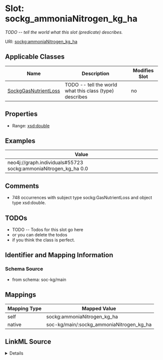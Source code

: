 

# Slot: sockg_ammoniaNitrogen_kg_ha


_TODO -- tell the world what this slot (predicate) describes._





URI: [sockg:ammoniaNitrogen_kg_ha](http://www.semanticweb.org/sockg/ontologies/2024/0/soil-carbon-ontology/ammoniaNitrogen_kg_ha)



<!-- no inheritance hierarchy -->





## Applicable Classes

| Name | Description | Modifies Slot |
| --- | --- | --- |
| [SockgGasNutrientLoss](../classes/SockgGasNutrientLoss.md) | TODO -- tell the world what this class (type) describes |  no  |







## Properties

* Range: [xsd:double](http://www.w3.org/2001/XMLSchema#double)






## Examples

| Value |
| --- |
| neo4j://graph.individuals#55723 sockg:ammoniaNitrogen_kg_ha 0.0 |

## Comments

* 748 occurrences with subject type sockg:GasNutrientLoss and object type xsd:double.

## TODOs

* TODO -- Todos for this slot go here
* or you can delete the todos
* if you think the class is perfect.

## Identifier and Mapping Information







### Schema Source


* from schema: soc-kg/main




## Mappings

| Mapping Type | Mapped Value |
| ---  | ---  |
| self | sockg:ammoniaNitrogen_kg_ha |
| native | soc-kg/main/:sockg_ammoniaNitrogen_kg_ha |




## LinkML Source

<details>
```yaml
name: sockg_ammoniaNitrogen_kg_ha
description: TODO -- tell the world what this slot (predicate) describes.
todos:
- TODO -- Todos for this slot go here
- or you can delete the todos
- if you think the class is perfect.
comments:
- 748 occurrences with subject type sockg:GasNutrientLoss and object type xsd:double.
examples:
- value: neo4j://graph.individuals#55723 sockg:ammoniaNitrogen_kg_ha 0.0
from_schema: soc-kg/main
rank: 1000
slot_uri: sockg:ammoniaNitrogen_kg_ha
alias: sockg_ammoniaNitrogen_kg_ha
domain_of:
- sockg_GasNutrientLoss
range: double

```
</details>